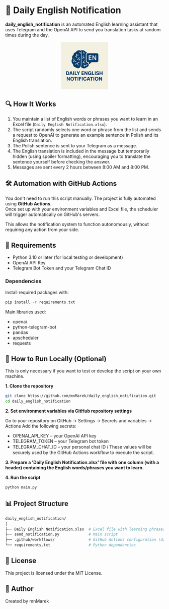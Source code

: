 # 🧠 Daily English Notification

**daily_english_notification** is an automated English learning assistant that uses Telegram and the OpenAI API to send you translation tasks at random times during the day.

<p align="center">
  <img src="icon.png" alt="Daily English Notification Icon" width="150"/>
</p>

## 🔍 How It Works

1. You maintain a list of English words or phrases you want to learn in an Excel file (`Daily English Notification.xlsx`).
2. The script randomly selects one word or phrase from the list and sends a request to OpenAI to generate an example sentence in Polish and its English translation.
3. The Polish sentence is sent to your Telegram as a message.
4. The English translation is included in the message but temporarily hidden (using spoiler formatting), encouraging you to translate the sentence yourself before checking the answer.
5. Messages are sent every 2 hours between 8:00 AM and 8:00 PM.

## 🛠️ Automation with GitHub Actions

You don't need to run this script manually. The project is fully automated using **GitHub Actions**.  
Once set up with your environment variables and Excel file, the scheduler will trigger automatically on GitHub's servers.

This allows the notification system to function autonomously, without requiring any action from your side.

## 🧰 Requirements

- Python 3.10 or later (for local testing or development)
- OpenAI API Key
- Telegram Bot Token and your Telegram Chat ID

### Dependencies

Install required packages with:

```bash
pip install -r requirements.txt
```
Main libraries used:
- openai
- python-telegram-bot
- pandas
- apscheduler
- requests

## 🚀 How to Run Locally (Optional)
This is only necessary if you want to test or develop the script on your own machine.

**1. Clone the repository**
```bash
git clone https://github.com/mnMarek/daily_english_notification.git
cd daily_english_notification
```

**2. Set environment variables via GitHub repository settings**

Go to your repository on GitHub → Settings → Secrets and variables → Actions
Add the following secrets:
- OPENAI_API_KEY – your OpenAI API key
- TELEGRAM_TOKEN – your Telegram bot token
- TELEGRAM_CHAT_ID – your personal chat ID
ℹ️ These values will be securely used by the GitHub Actions workflow to execute the script.

**3. Prepare a 'Daily English Notification.xlsx' file with one column (with a header) containing the English words/phrases you want to learn.**

**4. Run the script**

```bash
python main.py
```

## 📊 Project Structure
```bash
daily_english_notification/
│
├── Daily English Notification.xlsx  # Excel file with learning phrases
├── send_notification.py             # Main script
├── .github/workflows/               # GitHub Actions configuration (daily_notification.yml)
└── requirements.txt                 # Python dependencies
```

## 📄 License
This project is licensed under the MIT License.

## 🙋 Author
Created by mnMarek
